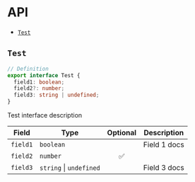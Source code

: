 # API

- [`Test`](#test)

## `Test`

```ts
// Definition
export interface Test {
  field1: boolean;
  field2?: number;
  field3: string | undefined;
}
```

Test interface description

| Field    | Type                        | Optional | Description  |
| -------- | --------------------------- | :------: | ------------ |
| `field1` | `boolean`                   |          | Field 1 docs |
| `field2` | `number`                    |    ✅    |
| `field3` | `string` &#124; `undefined` |          | Field 3 docs |
